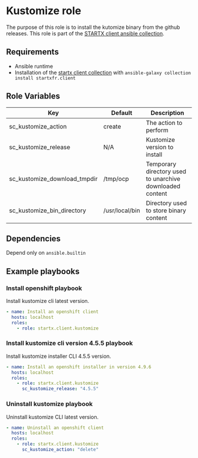 # Kustomize role

The purpose of this role is to install the kutomize binary from the github releases.
This role is part of the [STARTX client ansible collection](https://galaxy.ansible.com/startxfr/client).

## Requirements

- Ansible runtime
- Installation of the [startx client collection](https://galaxy.ansible.com/startxfr/client) with `ansible-galaxy collection install startxfr.client`

## Role Variables

| Key                     | Default                                                     | Description                                              |
| ----------------------- | ----------------------------------------------------------- | -------------------------------------------------------- |
| sc_kustomize_action     | create                                                      | The action to perform                                    |
| sc_kustomize_release    | N/A                                                     | Kustomize version to install                             |
| sc_kustomize_download_tmpdir  | /tmp/ocp                                                    | Temporary directory used to unarchive downloaded content |
| sc_kustomize_bin_directory    | /usr/local/bin                                              | Directory used to store binary content                   |

## Dependencies

Depend only on `ansible.builtin`

## Example playbooks

### Install openshift playbook

Install kustomize cli latest version.

```yaml
- name: Install an openshift client
  hosts: localhost
  roles:
    - role: startx.client.kustomize
```

### Install kustomize cli version 4.5.5 playbook

Install kustomize installer CLI 4.5.5 version.

```yaml
- name: Install an openshift installer in version 4.9.6
  hosts: localhost
  roles:
    - role: startx.client.kustomize
      sc_kustomize_release: "4.5.5"
```

### Uninstall kustomize playbook

Uninstall kustomize CLI latest version.

```yaml
- name: Uninstall an openshift client
  hosts: localhost
  roles:
    - role: startx.client.kustomize
      sc_kustomize_action: "delete"
```
